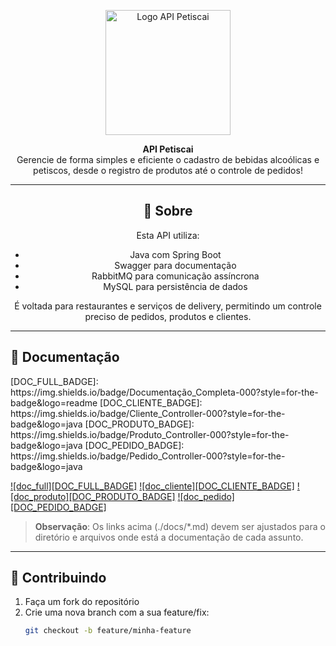 <p align="center">
  <!-- Substitua pelo caminho da sua logo, caso possua -->
  <img src="./.github/logo.png" width="200px" alt="Logo API Petiscai">
</p>

<p align="center">
  <b>API Petiscai</b><br>
  Gerencie de forma simples e eficiente o cadastro de bebidas alcoólicas e petiscos, desde o registro de produtos até o controle de pedidos!
</p>

---

<!-- Você pode adicionar um link para outras línguas, caso desejar -->
<!-- 
<p align="center">
  <i>Leia em outros idiomas:</i>
  <a href="./translations/README-ptBR.md">Português</a>
</p>
-->

<h2 align="center">🚀 Sobre</h2>

<p align="center">
  Esta API utiliza:
</p>
<ul align="center">
  <li>Java com Spring Boot</li>
  <li>Swagger para documentação</li>
  <li>RabbitMQ para comunicação assíncrona</li>
  <li>MySQL para persistência de dados</li>
</ul>

<p align="center">
  É voltada para restaurantes e serviços de delivery, permitindo um controle preciso de pedidos, produtos e clientes. 
</p>

---

<h2 id="doc-templates">📝 Documentação</h2>

<div>
  <!-- Exemplos de badges; ajuste conforme a sua necessidade -->
  <!-- Substitua os links e textos pelos que fazem sentido para o seu projeto -->
  [DOC_FULL_BADGE]: https://img.shields.io/badge/Documentação_Completa-000?style=for-the-badge&logo=readme
  [DOC_CLIENTE_BADGE]: https://img.shields.io/badge/Cliente_Controller-000?style=for-the-badge&logo=java
  [DOC_PRODUTO_BADGE]: https://img.shields.io/badge/Produto_Controller-000?style=for-the-badge&logo=java
  [DOC_PEDIDO_BADGE]: https://img.shields.io/badge/Pedido_Controller-000?style=for-the-badge&logo=java

  [![doc_full][DOC_FULL_BADGE]](./docs/README.md)
  [![doc_cliente][DOC_CLIENTE_BADGE]](./docs/cliente.md)
  [![doc_produto][DOC_PRODUTO_BADGE]](./docs/produto.md)
  [![doc_pedido][DOC_PEDIDO_BADGE]](./docs/pedido.md)
</div>

> **Observação**: Os links acima (./docs/*.md) devem ser ajustados para o diretório e arquivos onde está a documentação de cada assunto.

---

<h2 id="contribute">🤝 Contribuindo</h2>

1. Faça um fork do repositório
2. Crie uma nova branch com a sua feature/fix:
   ```bash
   git checkout -b feature/minha-feature

